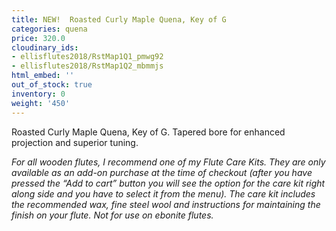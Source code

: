 ```yaml
---
title: NEW!  Roasted Curly Maple Quena, Key of G
categories: quena
price: 320.0
cloudinary_ids:
- ellisflutes2018/RstMap1Q1_pmwg92
- ellisflutes2018/RstMap1Q2_mbmmjs
html_embed: ''
out_of_stock: true
inventory: 0
weight: '450'
---
```


Roasted Curly Maple Quena, Key of G.  Tapered bore for enhanced projection and superior tuning.

*For all wooden flutes, I recommend one of my Flute Care Kits.  They are only available as an add-on purchase at the time of checkout (after you have pressed the “Add to cart” button you will see the option for the care kit right along side and you have to select it from the menu). The care kit includes the recommended wax, fine steel wool and instructions for maintaining the finish on your flute.  Not for use on ebonite flutes.*